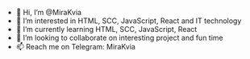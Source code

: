 - 👋 Hi, I’m @MiraKvia
- 👀 I’m interested in HTML, SCC, JavaScript, React and IT technology 
- 🌱 I’m currently learning HTML, SCC, JavaScript, React
- 💞️ I’m looking to collaborate on interesting project and fun time
- 📫 Reach me on Telegram: MiraKvia

<!---
MiraKvia/MiraKvia is a ✨ special ✨ repository because its `README.md` (this file) appears on your GitHub profile.
You can click the Preview link to take a look at your changes.
--->
